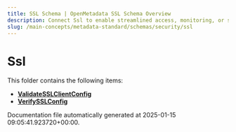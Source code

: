 ```yaml
---
title: SSL Schema | OpenMetadata SSL Schema Overview
description: Connect Ssl to enable streamlined access, monitoring, or search of enterprise data using secure and scalable integrations.
slug: /main-concepts/metadata-standard/schemas/security/ssl
---
```


# Ssl

This folder contains the following items:

- [**ValidateSSLClientConfig**](/main-concepts/metadata-standard/schemas/security/ssl/validatesslclientconfig)
- [**VerifySSLConfig**](/main-concepts/metadata-standard/schemas/security/ssl/verifysslconfig)


Documentation file automatically generated at 2025-01-15 09:05:41.923720+00:00.
